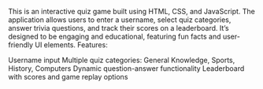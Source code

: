 This is an interactive quiz game built using HTML, CSS, and JavaScript. The application allows users to enter a username, select quiz categories, answer trivia questions, and track their scores on a leaderboard. It’s designed to be engaging and educational, featuring fun facts and user-friendly UI elements.
Features:

Username input
Multiple quiz categories: General Knowledge, Sports, History, Computers
Dynamic question-answer functionality
Leaderboard with scores and game replay options
